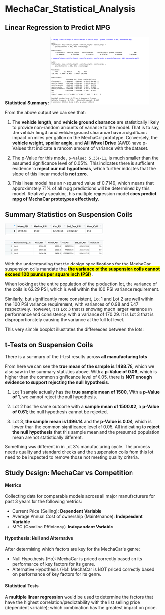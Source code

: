 # MechaCar_Statistical_Analysis
 
## Linear Regression to Predict MPG

**Statistical Summary:** 
![d1](https://github.com/vvinci21/MechaCar_Statistical_Analysis/blob/aebe0501b5f21fd9fc1a091972c6a8b6427439dc/deliv_1%20Small.png)

From the above output we can see that:

1. The **vehicle length**, and **vehicle ground clearance** are statistically likely to provide non-random amounts of variance to the model. That is to say, the vehicle length and vehicle ground clearance have a significant impact on miles per gallon on the MechaCar prototype. Conversely,
the **vehicle weight**, **spoiler angle**, and **All Wheel Drive** (AWD) have p-Values that indicate a random amount of variance with the dataset.  

2. The p-Value for this model, ```p-Value: 5.35e-11```, is much smaller than the assumed significance level of 0.05%. This indicates there is sufficient evidence to **reject our null hypothesis**, which further indcates that the slope of this linear model is **not zero**.


3.  This linear model has an r-squared value of 0.7149, which means that approximately 71% of all mpg predictions will be determined by this model. Relatively speaking, his multiple regression model **does predict mpg of MechaCar prototypes effectively**. 

  
## Summary Statistics on Suspension Coils

![total_sum](https://github.com/vvinci21/MechaCar_Statistical_Analysis/blob/aebe0501b5f21fd9fc1a091972c6a8b6427439dc/total_summary%20Small.png)

![d2](https://github.com/vvinci21/MechaCar_Statistical_Analysis/blob/aebe0501b5f21fd9fc1a091972c6a8b6427439dc/lot_summary%20Small.png)

With the understanding that the design specifications for the MechaCar suspension coils mandate that <mark style="background-color: Yellow">**the variance of the suspension coils cannot exceed 100 pounds per square inch (PSI)**</mark> . 


When looking at the entire population of the production lot, the variance of the coils is 62.29 PSI, which is well within the 100 PSI variance requirement.  

Similarly, but significantly more consistent, Lot 1 and Lot 2 are well within the 100 PSI variance requirement; with variances of 0.98 and 7.47 respectively.  However, it is Lot 3 that is showing much larger variance in performance and consistency, with a variance of 170.29.  It is Lot 3 that is disproportionately causing the variance at the full lot level.  

This very simple boxplot illustrates the differences between the lots:


## t-Tests on Suspension Coils

There is a summary of the t-test results across **all manufacturing lots**

From here we can see the **true mean of the sample is 1498.78**, which we also saw in the summary statistics above.  With a **p-Value of 0.06**, which is higher than the common significance level of 0.05, there is **NOT enough evidence to support rejecting the null hypothesis**.  


1. Lot 1 sample actually has the **true sample mean of 1500**, With a **p-Value of 1**, we cannot reject the null hypothesis.

2. Lot 2 has the same outcome with a **sample mean of 1500.02**, a **p-Value of 0.61**; the null hypothesis cannot be rejected.

3. Lot 3, **the sample mean is 1496.14** and the **p-Value is 0.04**, which is lower than the common significance level of 0.05.  All indicating to **reject the null hypothesis** that this sample mean and the presumed population mean are not statistically different.


Something was different in in Lot 3's manufacturing cycle. The process needs quality and standard checks and the suspension coils from this lot need to be inspected to remove those not meeting quality criteria.


## Study Design: MechaCar vs Competition

#### Metrics
Collecting data for comparable models across all major manufacturers for past 3 years for the following metrics:

*  Current Price (Selling): **Dependent Variable**
*  Average Annual Cost of ownership (Maintenance): **Independent Variable**
*  MPG (Gasoline Efficiency): **Independent Variable**


#### Hypothesis: Null and Alternative
After determining which factors are key for the MechaCar's genre:

 * Null Hypothesis (Ho): MechaCar is priced correctly based on its performance of key factors for its genre.
 * Alternative Hypothesis (Ha): MechaCar is NOT priced correctly based on performance of key factors for its genre.
 
#### Statistical Tests
A **multiple linear regression** would be used to determine the factors that have the highest correlation/predictability with the list selling price (dependent variable); which combination has the greatest impact on price.
